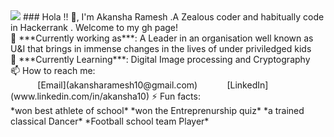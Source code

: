 <img src="https://blog.sqlauthority.com/wp-content/uploads/2010/07/comic.jpg"/>
### Hola !! 👋, I'm Akansha Ramesh .A Zealous coder and habitually code in Hackerrank . Welcome to my gh page! <br>
🔭 ***Currently working as***:  A Leader in an organisation well known as U&I that brings in immense changes in the lives of under priviledged kids  <br>
🌱 ***Currently Learning***:  Digital Image processing and Cryptography <br>
📫 How to reach me: <br>
&nbsp;&nbsp;&nbsp;&nbsp;&nbsp;&nbsp;&nbsp;&nbsp;&nbsp;&nbsp; 
[Email](akansharamesh10@gmail.com)
&nbsp;&nbsp;&nbsp;&nbsp;&nbsp;&nbsp;&nbsp;&nbsp;&nbsp;&nbsp; 
[LinkedIn](www.linkedin.com/in/akansha10)
⚡ Fun facts:<br>
*won best athlete of school*
*won the Entreprenurship quiz*
*a trained classical Dancer*
*Football school team Player*
